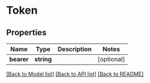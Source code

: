 # Token

## Properties
Name | Type | Description | Notes
------------ | ------------- | ------------- | -------------
**bearer** | **string** |  | [optional] 

[[Back to Model list]](../../README.md#documentation-for-models) [[Back to API list]](../../README.md#documentation-for-api-endpoints) [[Back to README]](../../README.md)

